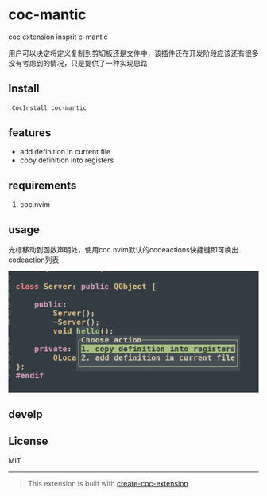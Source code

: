 # coc-mantic

coc extension insprit c-mantic

用户可以决定将定义复制到剪切板还是文件中，该插件还在开发阶段应该还有很多没有考虑到的情况，只是提供了一种实现思路

## Install

```bash
:CocInstall coc-mantic
```

## features

- add definition in current file
- copy definition into registers



## requirements

1. coc.nvim


## usage


光标移动到函数声明处，使用coc.nvim默认的codeactions快捷键即可唤出codeaction列表

![coc-mantic-usage](./usage.png)


## develp


## License

MIT

---

> This extension is built with [create-coc-extension](https://github.com/fannheyward/create-coc-extension)
